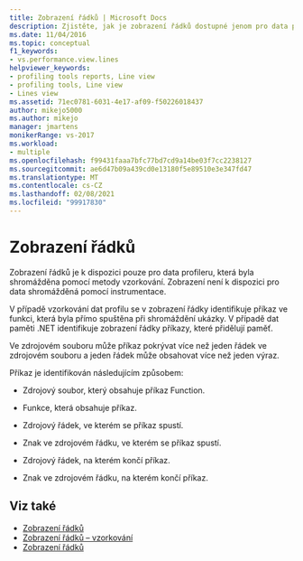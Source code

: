 ```yaml
---
title: Zobrazení řádků | Microsoft Docs
description: Zjistěte, jak je zobrazení řádků dostupné jenom pro data profileru získaná pomocí metody vzorkování.
ms.date: 11/04/2016
ms.topic: conceptual
f1_keywords:
- vs.performance.view.lines
helpviewer_keywords:
- profiling tools reports, Line view
- profiling tools, Line view
- Lines view
ms.assetid: 71ec0781-6031-4e17-af09-f50226018437
author: mikejo5000
ms.author: mikejo
manager: jmartens
monikerRange: vs-2017
ms.workload:
- multiple
ms.openlocfilehash: f99431faaa7bfc77bd7cd9a14be03f7cc2238127
ms.sourcegitcommit: ae6d47b09a439cd0e13180f5e89510e3e347fd47
ms.translationtype: MT
ms.contentlocale: cs-CZ
ms.lasthandoff: 02/08/2021
ms.locfileid: "99917830"
---
```

# <a name="lines-view"></a>Zobrazení řádků
Zobrazení řádků je k dispozici pouze pro data profileru, která byla shromážděna pomocí metody vzorkování. Zobrazení není k dispozici pro data shromážděná pomocí instrumentace.

 V případě vzorkování dat profilu se v zobrazení řádky identifikuje příkaz ve funkci, která byla přímo spuštěna při shromáždění ukázky. V případě dat paměti .NET identifikuje zobrazení řádky příkazy, které přidělují paměť.

 Ve zdrojovém souboru může příkaz pokrývat více než jeden řádek ve zdrojovém souboru a jeden řádek může obsahovat více než jeden výraz.

 Příkaz je identifikován následujícím způsobem:

- Zdrojový soubor, který obsahuje příkaz Function.

- Funkce, která obsahuje příkaz.

- Zdrojový řádek, ve kterém se příkaz spustí.

- Znak ve zdrojovém řádku, ve kterém se příkaz spustí.

- Zdrojový řádek, na kterém končí příkaz.

- Znak ve zdrojovém řádku, na kterém končí příkaz.

## <a name="see-also"></a>Viz také
- [Zobrazení řádků](../profiling/lines-view-sampling-data.md)
- [Zobrazení řádků – vzorkování](../profiling/lines-view-dotnet-memory-sampling-data.md)
- [Zobrazení řádků](../profiling/lines-view-contention-data.md)
